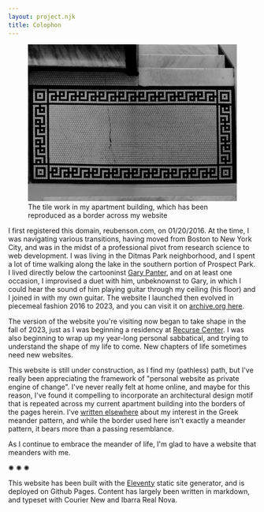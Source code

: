 ```yaml
---
layout: project.njk
title: Colophon
---
```

<figure class="figure-medium">
  <img src="/public/meander-tile.jpg" alt="photo of meander pattern in apartment building">
  <figcaption>The tile work in my apartment building, which has been reproduced as a border across my website</figcaption>
</figure>

I first registered this domain, reubenson.com, on 01/20/2016. At the time, I was navigating various transitions, having moved from Boston to New York City, and was in the midst of a professional pivot from research science to web development. I was living in the Ditmas Park neighborhood, and I spent a lot of time walking along the lake in the southern portion of Prospect Park. I lived directly below the cartooninst [Gary Panter](https://en.wikipedia.org/wiki/Gary_Panter), and on at least one occasion, I improvised a duet with him, unbeknownst to Gary, in which I could hear the sound of him playing guitar through my ceiling (his floor) and I joined in with my own guitar. The website I launched then evolved in piecemeal fashion 2016 to 2023, and you can visit it on [archive.org here](https://web.archive.org/web/20230406031235/https://reubenson.com/).

The version of the website you're visiting now began to take shape in the fall of 2023, just as I was beginning a residency at [Recurse Center](https://recurse.com). I was also beginning to wrap up my year-long personal sabbatical, and trying to understand the shape of my life to come. New chapters of life sometimes need new websites. 

This website is still under construction, as I find my (pathless) path, but I've really been appreciating the framework of "personal website as private engine of change". I've never really felt at home online, and maybe for this reason, I've found it compelling to incorporate an architectural design motif that is repeated across my current apartment building into the borders of the pages herein. I've [written elsewhere](https://medium.com/@reubenson/foray-into-3d-printing-with-clay-at-haystack-207064511cd) about my interest in the Greek meander pattern, and while the border used here isn't exactly a meander pattern, it bears more than a passing resemblance.

As I continue to embrace the meander of life, I'm glad to have a website that meanders with me.

<div class="divider-line">✺ ✺ ✺</div>

This website has been built with the [Eleventy](https://www.11ty.dev/) static site generator, and is deployed on Github Pages. Content has largely been written in markdown, and typeset with Courier New and <span class="ibarra">Ibarra Real Nova</span>.
